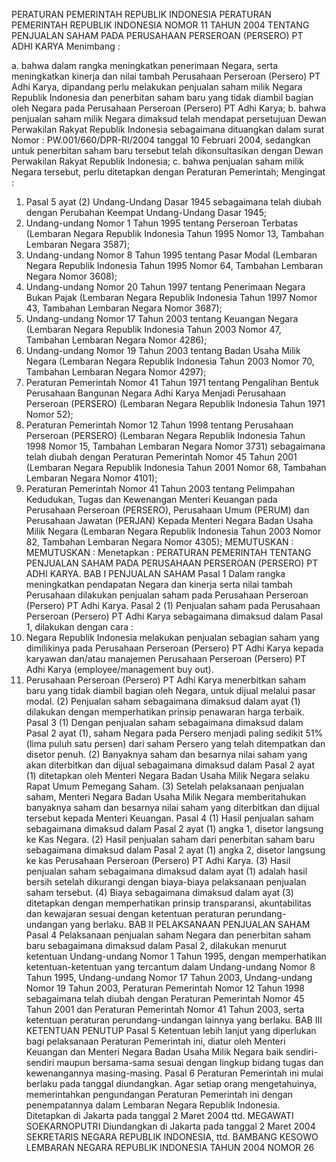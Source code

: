  PERATURAN PEMERINTAH REPUBLIK INDONESIA PERATURAN PEMERINTAH REPUBLIK INDONESIA NOMOR 11 TAHUN 2004 TENTANG PENJUALAN SAHAM PADA PERUSAHAAN PERSEROAN (PERSERO) PT ADHI KARYA
Menimbang :

a. bahwa dalam rangka meningkatkan penerimaan Negara, serta meningkatkan kinerja dan nilai tambah Perusahaan Perseroan (Persero) PT Adhi Karya, dipandang perlu melakukan penjualan saham milik Negara Republik Indonesia dan penerbitan saham baru yang tidak diambil bagian oleh Negara pada Perusahaan Perseroan (Persero) PT Adhi Karya;
b. bahwa penjualan saham milik Negara dimaksud telah mendapat persetujuan Dewan Perwakilan Rakyat Republik Indonesia sebagaimana dituangkan dalam surat Nomor : PW.001/660/DPR-RI/2004 tanggal 10 Februari 2004, sedangkan untuk penerbitan saham baru tersebut telah dikonsultasikan dengan Dewan Perwakilan Rakyat Republik Indonesia;
c. bahwa penjualan saham milik Negara tersebut, perlu ditetapkan dengan Peraturan Pemerintah;
Mengingat :

1. Pasal 5 ayat (2) Undang-Undang Dasar 1945 sebagaimana telah diubah dengan Perubahan Keempat Undang-Undang Dasar 1945;
2. Undang-undang Nomor 1 Tahun 1995 tentang Perseroan Terbatas (Lembaran Negara Republik Indonesia Tahun 1995 Nomor 13, Tambahan Lembaran Negara 3587);
3. Undang-undang Nomor 8 Tahun 1995 tentang Pasar Modal (Lembaran Negara Republik Indonesia Tahun 1995 Nomor 64, Tambahan Lembaran Negara Nomor 3608);
4. Undang-undang Nomor 20 Tahun 1997 tentang Penerimaan Negara Bukan Pajak (Lembaran Negara Republik Indonesia Tahun 1997 Nomor 43, Tambahan Lembaran Negara Nomor 3687);
5. Undang-undang Nomor 17 Tahun 2003 tentang Keuangan Negara (Lembaran Negara Republik Indonesia Tahun 2003 Nomor 47, Tambahan Lembaran Negara Nomor 4286);
6. Undang-undang Nomor 19 Tahun 2003 tentang Badan Usaha Milik Negara (Lembaran Negara Republik Indonesia Tahun 2003 Nomor 70, Tambahan Lembaran Negara Nomor 4297);
7. Peraturan Pemerintah Nomor 41 Tahun 1971 tentang Pengalihan Bentuk Perusahaan Bangunan Negara Adhi Karya Menjadi Perusahaan Perseroan (PERSERO) (Lembaran Negara Republik Indonesia Tahun 1971 Nomor 52);
8. Peraturan Pemerintah Nomor 12 Tahun 1998 tentang Perusahaan Perseroan (PERSERO) (Lembaran Negara Republik Indonesia Tahun 1998 Nomor 15, Tambahan Lembaran Negara Nomor 3731) sebagaimana telah diubah dengan Peraturan Pemerintah Nomor 45 Tahun 2001 (Lembaran Negara Republik Indonesia Tahun 2001 Nomor 68, Tambahan Lembaran Negara Nomor 4101);
9. Peraturan Pemerintah Nomor 41 Tahun 2003 tentang Pelimpahan Kedudukan, Tugas dan Kewenangan Menteri Keuangan pada Perusahaan Perseroan (PERSERO), Perusahaan Umum (PERUM) dan Perusahaan Jawatan (PERJAN) Kepada Menteri Negara Badan Usaha Milik Negara (Lembaran Negara Republik Indonesia Tahun 2003 Nomor 82, Tambahan Lembaran Negara Nomor 4305);
MEMUTUSKAN :
MEMUTUSKAN :
 Menetapkan : PERATURAN PEMERINTAH TENTANG PENJUALAN SAHAM PADA PERUSAHAAN PERSEROAN (PERSERO) PT ADHI KARYA.
BAB I PENJUALAN SAHAM
Pasal 1
Dalam rangka meningkatkan pendapatan Negara dan kinerja serta nilai tambah Perusahaan dilakukan penjualan saham pada Perusahaan Perseroan (Persero) PT Adhi Karya.
Pasal 2
(1) Penjualan saham pada Perusahaan Perseroan (Persero) PT Adhi Karya sebagaimana dimaksud dalam Pasal 1, dilakukan dengan cara :
1. Negara Republik Indonesia melakukan penjualan sebagian saham yang dimilikinya pada Perusahaan Perseroan (Persero) PT Adhi Karya kepada karyawan dan/atau manajemen Perusahaan Perseroan (Persero) PT Adhi Karya (employee/management buy out).
2. Perusahaan Perseroan (Persero) PT Adhi Karya menerbitkan saham baru yang tidak diambil bagian oleh Negara, untuk dijual melalui pasar modal.
(2) Penjualan saham sebagaimana dimaksud dalam ayat (1) dilakukan dengan memperhatikan prinsip penawaran harga terbaik.
Pasal 3
(1) Dengan penjualan saham sebagaimana dimaksud dalam Pasal 2 ayat (1), saham Negara pada Persero menjadi paling sedikit 51% (lima puluh satu persen) dari saham Persero yang telah ditempatkan dan disetor penuh.
(2) Banyaknya saham dan besarnya nilai saham yang akan diterbitkan dan dijual sebagaimana dimaksud dalam Pasal 2 ayat (1) ditetapkan oleh Menteri Negara Badan Usaha Milik Negara selaku Rapat Umum Pemegang Saham.
(3) Setelah pelaksanaan penjualan saham, Menteri Negara Badan Usaha Milik Negara memberitahukan banyaknya saham dan besarnya nilai saham yang diterbitkan dan dijual tersebut kepada Menteri Keuangan.
Pasal 4
(1) Hasil penjualan saham sebagaimana dimaksud dalam Pasal 2 ayat (1) angka 1, disetor langsung ke Kas Negara.
(2) Hasil penjualan saham dari penerbitan saham baru sebagaimana dimaksud dalam Pasal 2 ayat (1) angka 2, disetor langsung ke kas Perusahaan Perseroan (Persero) PT Adhi Karya.
(3) Hasil penjualan saham sebagaimana dimaksud dalam ayat (1) adalah hasil bersih setelah dikurangi dengan biaya-biaya pelaksanaan penjualan saham tersebut.
(4) Biaya sebagaimana dimaksud dalam ayat (3) ditetapkan dengan memperhatikan prinsip transparansi, akuntabilitas dan kewajaran sesuai dengan ketentuan peraturan perundang-undangan yang berlaku.
BAB II PELAKSANAAN PENJUALAN SAHAM
Pasal 4
Pelaksanaan penjualan saham Negara dan penerbitan saham baru sebagaimana dimaksud dalam Pasal 2, dilakukan menurut ketentuan Undang-undang Nomor 1 Tahun 1995, dengan memperhatikan ketentuan-ketentuan yang tercantum dalam Undang-undang Nomor 8 Tahun 1995, Undang-undang Nomor 17 Tahun 2003, Undang-undang Nomor 19 Tahun 2003, Peraturan Pemerintah Nomor 12 Tahun 1998 sebagaimana telah diubah dengan Peraturan Pemerintah Nomor 45 Tahun 2001 dan Peraturan Pemerintah Nomor 41 Tahun 2003, serta ketentuan peraturan perundang-undangan lainnya yang berlaku.
BAB III KETENTUAN PENUTUP
Pasal 5
Ketentuan lebih lanjut yang diperlukan bagi pelaksanaan Peraturan Pemerintah ini, diatur oleh Menteri Keuangan dan Menteri Negara Badan Usaha Milik Negara baik sendiri-sendiri maupun bersama-sama sesuai dengan lingkup bidang tugas dan kewenangannya masing-masing.
Pasal 6
Peraturan Pemerintah ini mulai berlaku pada tanggal diundangkan.
Agar setiap orang mengetahuinya, memerintahkan pengundangan Peraturan Pemerintah ini dengan penempatannya dalam Lembaran Negara Republik Indonesia. Ditetapkan di Jakarta pada tanggal 2 Maret 2004 ttd. MEGAWATI SOEKARNOPUTRI Diundangkan di Jakarta pada tanggal 2 Maret 2004 SEKRETARIS NEGARA REPUBLIK INDONESIA, ttd. BAMBANG KESOWO LEMBARAN NEGARA REPUBLIK INDONESIA TAHUN 2004 NOMOR 26